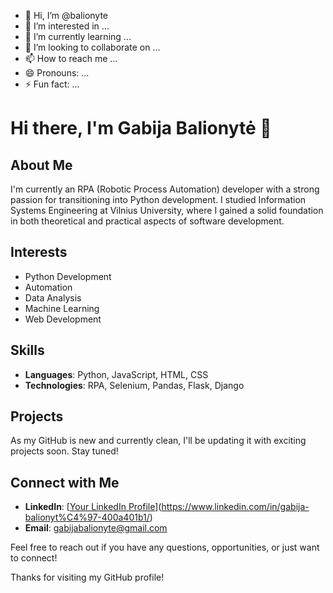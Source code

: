 - 👋 Hi, I’m @balionyte
- 👀 I’m interested in ...
- 🌱 I’m currently learning ...
- 💞️ I’m looking to collaborate on ...
- 📫 How to reach me ...
- 😄 Pronouns: ...
- ⚡ Fun fact: ...

<!---
balionyte/balionyte is a ✨ special ✨ repository because its `README.md` (this file) appears on your GitHub profile.
You can click the Preview link to take a look at your changes.
--->

# Hi there, I'm Gabija Balionytė 👋

## About Me
I'm currently an RPA (Robotic Process Automation) developer with a strong passion for transitioning into Python development. I studied Information Systems Engineering at Vilnius University, where I gained a solid foundation in both theoretical and practical aspects of software development.

## Interests
- Python Development
- Automation
- Data Analysis
- Machine Learning
- Web Development

## Skills
- **Languages**: Python, JavaScript, HTML, CSS
- **Technologies**: RPA, Selenium, Pandas, Flask, Django

## Projects
As my GitHub is new and currently clean, I'll be updating it with exciting projects soon. Stay tuned!

## Connect with Me
- **LinkedIn**: [[Your LinkedIn Profile](https://www.linkedin.com/in/your-linkedin-profile)](https://www.linkedin.com/in/gabija-balionyt%C4%97-400a401b1/)
- **Email**: gabijabalionyte@gmail.com

Feel free to reach out if you have any questions, opportunities, or just want to connect!

Thanks for visiting my GitHub profile!
